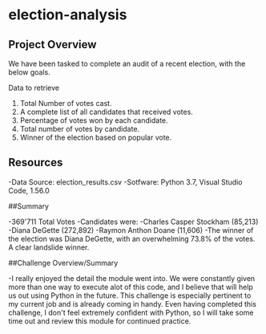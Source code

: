 # election-analysis

## Project Overview
We have been tasked to complete an audit of a recent election, with the below goals.

Data to retrieve
1. Total Number of votes cast.
2. A complete list of all candidates that received votes.
3. Percentage of votes won by each candidate.
4. Total number of votes by candidate.
5. Winner of the election based on popular vote.

## Resources

-Data Source: election_results.csv
-Sotfware: Python 3.7, Visual Studio Code, 1.56.0

##Summary

-369'711 Total Votes
-Candidates were: 
  -Charles Casper Stockham (85,213)
  -Diana DeGette (272,892)
  -Raymon Anthon Doane (11,606)
-The winner of the election was Diana DeGette, with an overwhelming 73.8% of the votes. A clear landslide winner.

##Challenge Overview/Summary

-I really enjoyed the detail the module went into. We were constantly given more than one way to execute alot of this code,
and I believe that will help us out using Python in the future. This challenge is especially pertinent to my current job and 
is already coming in handy. Even having completed this challenge, I don't feel extremely confident with Python, so I will take
some time out and review this module for continued practice.



